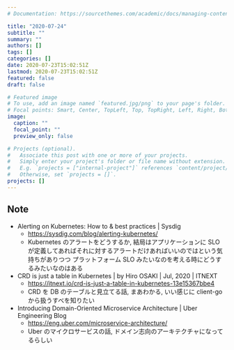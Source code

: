 ```yaml
---
# Documentation: https://sourcethemes.com/academic/docs/managing-content/

title: "2020-07-24"
subtitle: ""
summary: ""
authors: []
tags: []
categories: []
date: 2020-07-23T15:02:51Z
lastmod: 2020-07-23T15:02:51Z
featured: false
draft: false

# Featured image
# To use, add an image named `featured.jpg/png` to your page's folder.
# Focal points: Smart, Center, TopLeft, Top, TopRight, Left, Right, BottomLeft, Bottom, BottomRight.
image:
  caption: ""
  focal_point: ""
  preview_only: false

# Projects (optional).
#   Associate this post with one or more of your projects.
#   Simply enter your project's folder or file name without extension.
#   E.g. `projects = ["internal-project"]` references `content/project/deep-learning/index.md`.
#   Otherwise, set `projects = []`.
projects: []
---
```


## Note

* Alerting on Kubernetes: How to & best practices | Sysdig
  * https://sysdig.com/blog/alerting-kubernetes/
  * Kubernetes のアラートをどうするか, 結局はアプリケーションに SLO が定義してあればそれに対するアラートだけあればいいのではという気持ちがありつつ プラットフォーム SLO みたいなのを考える時にどうするみたいなのはある
* CRD is just a table in Kubernetes | by Hiro OSAKI | Jul, 2020 | ITNEXT
  * https://itnext.io/crd-is-just-a-table-in-kubernetes-13e15367bbe4
  * CRD を DB のテーブルと見立てる話, まあわかる, いい感じに client-go から扱うすべを知りたい
* Introducing Domain-Oriented Microservice Architecture | Uber Engineering Blog
  * https://eng.uber.com/microservice-architecture/
  * Uber のマイクロサービスの話, ドメイン志向のアーキテクチャになってるらしい
